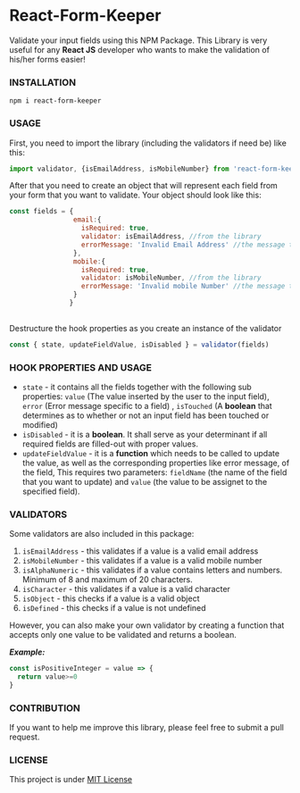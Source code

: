 # React-Form-Keeper

Validate your input fields using this NPM Package. This Library is very useful for any **React JS** developer who wants to make the validation of his/her forms easier!

### INSTALLATION

`npm i react-form-keeper`

### USAGE


First, you need to import the library (including the validators if need be) like this:

``` js
import validator, {isEmailAddress, isMobileNumber} from 'react-form-keeper'
```


After that you need to create an object that will represent each field from your form that you want to validate. Your object should look like this:

``` js
const fields = {
                email:{
                  isRequired: true,
                  validator: isEmailAddress, //from the library
                  errorMessage: 'Invalid Email Address' //the message that you want to be shown if the validator rejects the user input
                },
                mobile:{
                  isRequired: true,
                  validator: isMobileNumber, //from the library
                  errorMessage: 'Invalid mobile Number' //the message that you want to be shown if the validator rejects the user input
                }
               }
        
  ```

Destructure the hook properties as you create an instance of the validator

```js
const { state, updateFieldValue, isDisabled } = validator(fields)

```

### HOOK PROPERTIES AND USAGE

- `state` - it contains all the fields together with the following sub properties:  `value` (The value inserted by the user to the input field), `error` (Error message specific to a field) ,  `isTouched` (A **boolean** that determines as to whether or not an input field has been touched or modified)
- `isDisabled` - it is a **boolean**. It shall serve as your determinant if all required fields are filled-out with proper values.
- `updateFieldValue` - it is a **function** which needs to be called to update the value, as well as the corresponding properties like error message, of the field, This requires two parameters: `fieldName` (the name of the field that you want to update) and `value` (the value to be assignet to the specified field).


 
### VALIDATORS

Some validators are also included in this package:

1. `isEmailAddress` - this validates if a value is a valid email address
2. `isMobileNumber` - this validates if a value is a valid mobile number
3. `isAlphaNumeric` - this validates if a value contains letters and numbers. Minimum of 8 and maximum of 20 characters.
4. `isCharacter` - this validates if a value is a valid character
5. `isObject` - this checks if a value is a valid object
6. `isDefined` - this checks if a value is not undefined


However, you can also make your own validator by creating a function that accepts only one value to be validated and returns a boolean.

***Example:***

```js
const isPositiveInteger = value => {
  return value>=0
}
```

### CONTRIBUTION

If you want to help me improve this library, please feel free to submit a pull request.


###  LICENSE 

This project is under [MIT License](https://github.com/arman226/react-form-keeper/blob/master/LICENSE)






